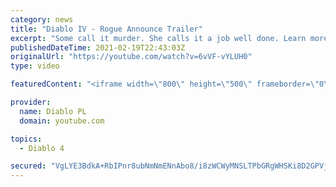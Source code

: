 ```yaml
---
category: news
title: "Diablo IV - Rogue Announce Trailer"
excerpt: "Some call it murder. She calls it a job well done. Learn more at Diablo4.com. The Rogue is the newest addition to the Diablo IV ..."
publishedDateTime: 2021-02-19T22:43:03Z
originalUrl: "https://youtube.com/watch?v=6vVF-vYLUH0"
type: video

featuredContent: "<iframe width=\"800\" height=\"500\" frameborder=\"0\" src=\"https://www.youtube.com/embed/6vVF-vYLUH0\" allow=\"accelerometer; autoplay; encrypted-media; gyroscope; picture-in-picture\" allowfullscreen></iframe>"

provider:
  name: Diablo PL
  domain: youtube.com

topics:
  - Diablo 4

secured: "VgLYE3BdkA+RbIPnr8ubNmNmENnAbo8/i8zWCWyMNSLTPbGRgWHSKi8D2GPVjGzsDS/wgNKCkLB5VBWjcf9m3Pbn0ESoSu5onZ9kxXvcUtNPVGmw+r4fdfnLFqnAzBNP22isQfa6ifdcCWqP2TDqdSxBhhI/3Gg8MfLKfP3R3UM40IGCQoa/aa7QW2LpiM4R29IMGI9TmW2CyNIsDSYPKgXC2rj18P7AmOcLz4IDb97tokB8amgZC770SnQAPGWRpFj1insYvyJ6VvpmbGjS790LQ/shC5MYHUW8NjBXhcOAXUHlifLzZkJA6e0zoZtvNYxkD8ytXxq1dm39bcumd74gEsa5q5JiR+2GPtq/nD2mkXqBtUo9inkAuheJGX+KC/L0ClSKz1z9qoBr/6PZZQ==;a+5Za2xLpAHFb9hidA5k7w=="
---
```



